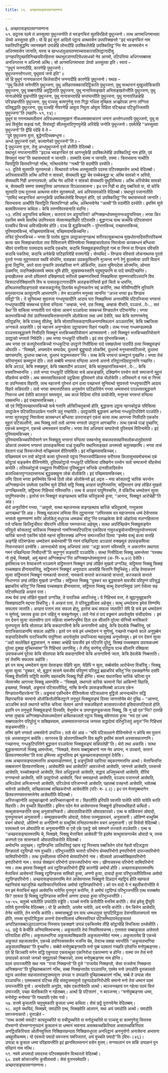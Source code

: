 ```yaml
---
title: ०६. अच्छरासङ्घातवग्गवण्णना

---
```

६. अच्छरासङ्घातवग्गवण्णना  
५१. छट्ठस्स पठमे तं अस्सुतवा पुथुज्जनोति तं भवङ्गचित्तं सुतविरहितो पुथुज्जनो। तत्थ आगमाधिगमाभावा ञेय्यो अस्सुतवा इति। यो हि इदं सुत्तं आदितो पट्ठाय अत्थवसेन उपपरिक्खन्तो ‘‘इदं भवङ्गचित्तं नाम पकतिपरिसुद्धम्पि जवनक्खणे उप्पन्नेहि लोभादीहि उपक्किलेसेहि उपक्किलिट्ठ’’न्ति नेव आगमवसेन न अधिगमवसेन जानाति, यस्स च खन्धधातुआयतनपच्चयाकारसतिपट्ठानादीसु उग्गहपरिपुच्छाविनिच्छयविरहितत्ता यथाभूतञाणपटिवेधसाधको नेव आगमो, पटिपत्तिया अधिगन्तब्बस्स अनधिगतत्ता न अधिगमो अत्थि। सो आगमाधिगमाभावा ञेय्यो अस्सुतवा इति। स्वायं –  
‘‘पुथूनं जननादीहि, कारणेहि पुथुज्जनो।  
पुथुज्जनन्तोगधत्ता, पुथुवायं जनो इति’’॥  
सो हि पुथूनं नानप्पकारानं किलेसादीनं जननादीहि कारणेहि पुथुज्जनो। यथाह –  
‘‘पुथु किलेसे जनेन्तीति पुथुज्जना, पुथु अविहतसक्कायदिट्ठिकाति पुथुज्जना, पुथु सत्थारानं मुखुल्लोकिकाति पुथुज्जना, पुथु सब्बगतीहि अवुट्ठिताति पुथुज्जना, पुथु नानाभिसङ्खारे अभिसङ्खरोन्तीति पुथुज्जना, पुथु नानाओघेहि वुय्हन्तीति पुथुज्जना, पुथु नानासन्तापेहि सन्तप्पन्तीति पुथुज्जना, पुथु नानापरिळाहेहि परिडय्हन्तीति पुथुज्जना, पुथु पञ्चसु कामगुणेसु रत्ता गिद्धा गधिता मुच्छिता अज्झोपन्ना लग्गा लग्गिता पलिबुद्धाति पुथुज्जना, पुथु पञ्चहि नीवरणेहि आवुता निवुता ओवुता पिहिता पटिच्छन्ना पटिकुज्जिताति पुथुज्जना’’ति (महानि॰ ५१, ९४)।  
पुथूनं वा गणनपथमतीतानं अरियधम्मपरम्मुखानं नीचधम्मसमाचारानं जनानं अन्तोगधत्तापि पुथुज्जनो, पुथु वा अयं विसुंयेव सङ्खं गतो, विसंसट्ठो सीलसुतादिगुणयुत्तेहि अरियेहि जनोति पुथुज्जनो। एवमेतेहि ‘‘अस्सुतवा पुथुज्जनो’’ति द्वीहि पदेहि ये ते –  
‘‘दुवे पुथुज्जना वुत्ता, बुद्धेनादिच्चबन्धुना।  
अन्धो पुथुज्जनो एको, कल्याणेको पुथुज्जनो’’ति॥ –  
द्वे पुथुज्जना वुत्ता, तेसु अन्धपुथुज्जनो वुत्तो होतीति वेदितब्बो।  
यथाभूतं नप्पजानातीति ‘‘इदञ्च भवङ्गचित्तं एवं आगन्तुकेहि उपक्किलेसेहि उपक्किलिट्ठं नाम होति, एवं विप्पमुत्तं नामा’’ति यथासभावतो न जानाति। तस्माति यस्मा न जानाति, तस्मा। चित्तभावना नत्थीति चित्तट्ठिति चित्तपरिग्गहो नत्थि, नत्थिभावेनेव ‘‘नत्थी’’ति वदामीति दस्सेति।  
५२. दुतिये सुतवाति सुतसम्पन्नो। वित्थारतो पनेत्थ अस्सुतवाति पदस्स पटिपक्खवसेन अत्थो वेदितब्बो। अरियसावकोति अत्थि अरियो न सावको, सेय्यथापि बुद्धा चेव पच्चेकबुद्धा च; अत्थि सावको न अरियो, सेय्यथापि गिही अनागतफलो; अत्थि नेव अरियो न सावको सेय्यथापि पुथुतित्थिया। अत्थि अरियोचेव सावको च, सेय्यथापि समणा सक्यपुत्तिया आगतफला विञ्ञातसासना। इध पन गिही वा होतु पब्बजितो वा, यो कोचि सुतवाति एत्थ वुत्तस्स अत्थस्स वसेन सुतसम्पन्नो, अयं अरियसावकोति वेदितब्बो। यथाभूतं पजानातीति ‘‘एवमिदं भवङ्गचित्तं आगन्तुकेहि उपक्किलेसेहि विप्पमुत्तं होति, एवं उपक्किलिट्ठ’’न्ति यथासभावतो जानाति। चित्तभावना अत्थीति चित्तट्ठिति चित्तपरिग्गहो अत्थि, अत्थिभावेनेव ‘‘अत्थी’’ति वदामीति दस्सेति। इमस्मिं सुत्ते बलवविपस्सना कथिता। केचि तरुणविपस्सनाति वदन्ति।  
५३. ततियं अट्ठुप्पत्तियं कथितम्। कतरायं पन अट्ठुप्पत्तियं? अग्गिक्खन्धोपमसुत्तन्तअट्ठुप्पत्तियम्। भगवा किर एकस्मिं समये सावत्थिं उपनिस्साय जेतवनमहाविहारे पटिवसति। बुद्धानञ्च यत्थ कत्थचि पटिवसन्तानं पञ्चविधं किच्चं अविजहितमेव होति। पञ्च हि बुद्धकिच्चानि – पुरेभत्तकिच्चं, पच्छाभत्तकिच्चं, पुरिमयामकिच्चं, मज्झिमयामकिच्चं, पच्छिमयामकिच्चन्ति।  
तत्रिदं पुरेभत्तकिच्चं – भगवा हि पातोव वुट्ठाय उपट्ठाकानुग्गहत्थं सरीरफासुकत्थञ्च मुखधोवनादिसरीरपरिकम्मं कत्वा याव भिक्खाचारवेला ताव विवित्तासने वीतिनामेत्वा भिक्खाचारवेलाय निवासेत्वा कायबन्धनं बन्धित्वा चीवरं पारुपित्वा पत्तमादाय कदाचि एककोव, कदाचि भिक्खुसङ्घपरिवुतो गामं वा निगमं वा पिण्डाय पविसति कदाचि पकतिया, कदाचि अनेकेहि पाटिहारियेहि वत्तमानेहि। सेय्यथिदं – पिण्डाय पविसतो लोकनाथस्स पुरतो पुरतो गन्त्वा मुदुगतवाता पथविं सोधेन्ति, वलाहका उदकफुसितानि मुञ्चन्ता मग्गे रेणुं वूपसमेत्वा उपरि वितानं हुत्वा तिट्ठन्ति, अपरे वाता पुप्फानि उपसंहरित्वा मग्गे ओकिरन्ति, उन्नता भूमिप्पदेसा ओनमन्ति, ओनता उन्नमन्ति, पादनिक्खेपसमये समाव भूमि होति, सुखसम्फस्सानि पदुमपुप्फानि वा पादे सम्पटिच्छन्ति। इन्दखीलस्स अन्तो ठपितमत्ते दक्खिणपादे सरीरतो छब्बण्णरस्मियो निक्खमित्वा सुवण्णरसपिञ्जरानि विय चित्रपटपरिक्खित्तानि विय च पासादकूटागारादीनि अलङ्करोन्तियो इतो चितो च धावन्ति, हत्थिअस्सविहङ्गादयो सकसकट्ठानेसु ठितायेव मधुरेनाकारेन सद्दं करोन्ति, तथा भेरिवीणादीनि तूरियानि मनुस्सानञ्च कायूपगानि आभरणानि। तेन सञ्ञाणेन मनुस्सा जानन्ति ‘‘अज्ज भगवा इध पिण्डाय पविट्ठो’’ति। ते सुनिवत्था सुपारुता गन्धपुप्फादीनि आदाय घरा निक्खमित्वा अन्तरवीथिं पटिपज्जित्वा भगवन्तं गन्धपुप्फादीहि सक्कच्चं पूजेत्वा वन्दित्वा ‘‘अम्हाकं, भन्ते, दस भिक्खू, अम्हाकं वीसति, पञ्ञासं…पे॰… सतं देथा’’ति याचित्वा भगवतोपि पत्तं गहेत्वा आसनं पञ्ञापेत्वा सक्कच्चं पिण्डपातेन पटिमानेन्ति। भगवा कतभत्तकिच्चो तेसं उपनिस्सयचित्तसन्तानानि ओलोकेत्वा तथा धम्मं देसेति, यथा केचि सरणगमनेसु पतिट्ठहन्ति, केचि पञ्चसु सीलेसु, केचि सोतापत्तिसकदागामिअनागामिफलानं अञ्ञतरस्मिं, केचि पब्बजित्वा अग्गफले अरहत्तेति। एवं महाजनं अनुग्गहेत्वा उट्ठायासना विहारं गच्छति। तत्थ गन्त्वा गन्धमण्डलमाळे पञ्ञत्तवरबुद्धासने निसीदति भिक्खूनं भत्तकिच्चपरियोसानं आगमयमानो। ततो भिक्खूनं भत्तकिच्चपरियोसाने उपट्ठाको भगवतो निवेदेति। अथ भगवा गन्धकुटिं पविसति। इदं ताव पुरेभत्तकिच्चम्।  
अथ भगवा एवं कतपुरेभत्तकिच्चो गन्धकुटिया उपट्ठाने निसीदित्वा पादे पक्खालेत्वा पादपीठे ठत्वा भिक्खुसङ्घं ओवदति – ‘‘भिक्खवे, अप्पमादेन सम्पादेथ, दुल्लभो बुद्धुप्पादो लोकस्मिं, दुल्लभो मनुस्सत्तपटिलाभो, दुल्लभा खणसम्पत्ति, दुल्लभा पब्बज्जा, दुल्लभं सद्धम्मस्सवन’’न्ति। तत्थ केचि भगवन्तं कम्मट्ठानं पुच्छन्ति। भगवा तेसं चरियानुरूपं कम्मट्ठानं देति। ततो सब्बेपि भगवन्तं वन्दित्वा अत्तनो अत्तनो रत्तिट्ठानदिवाट्ठानानि गच्छन्ति। केचि अरञ्ञं, केचि रुक्खमूलं, केचि पब्बतादीनं अञ्ञतरं, केचि चातुमहाराजिकभवनं…पे॰… केचि वसवत्तिभवनन्ति । ततो भगवा गन्धकुटिं पविसित्वा सचे आकङ्खति, दक्खिणेन पस्सेन सतो सम्पजानो मुहुत्तं सीहसेय्यं कप्पेति। अथ समस्सासितकायो उट्ठहित्वा दुतियभागे लोकं वोलोकेति। ततियभागे यं गामं वा निगमं वा उपनिस्साय विहरति, तत्थ महाजनो पुरेभत्तं दानं दत्वा पच्छाभत्तं सुनिवत्थो सुपारुतो गन्धपुप्फादीनि आदाय विहारे सन्निपतति। ततो भगवा सम्पत्तपरिसाय अनुरूपेन पाटिहारियेन गन्त्वा धम्मसभायं पञ्ञत्तवरबुद्धासने निसज्ज धम्मं देसेति कालयुत्तं समययुत्तं, अथ कालं विदित्वा परिसं उय्योजेति, मनुस्सा भगवन्तं वन्दित्वा पक्कमन्ति। इदं पच्छाभत्तकिच्चम्।  
सो एवं निट्ठितपच्छाभत्तकिच्चो सचे गत्तानि ओसिञ्चितुकामो होति, बुद्धासना उट्ठाय न्हानकोट्ठकं पविसित्वा उपट्ठाकेन पटियादितउदकेन गत्तानि उतुं गण्हापेति। उपट्ठाकोपि बुद्धासनं आनेत्वा गन्धकुटिपरिवेणे पञ्ञपेति। भगवा सुरत्तदुपट्टं निवासेत्वा कायबन्धनं बन्धित्वा उत्तरासङ्गं एकंसं कत्वा तत्थ आगन्त्वा निसीदति एककोव मुहुत्तं पटिसल्लीनो, अथ भिक्खू ततो ततो आगम्म भगवतो उपट्ठानं आगच्छन्ति। तत्थ एकच्चे पञ्हं पुच्छन्ति, एकच्चे कम्मट्ठानं, एकच्चे धम्मस्सवनं याचन्ति। भगवा तेसं अधिप्पायं सम्पादेन्तो पुरिमयामं वितिनामेति। इदं पुरिमयामकिच्चम्।  
पुरिमयामकिच्चपरियोसाने पन भिक्खूसु भगवन्तं वन्दित्वा पक्कन्तेसु सकलदससहस्सिलोकधातुदेवतायो ओकासं लभमाना भगवन्तं उपसङ्कमित्वा पञ्हं पुच्छन्ति यथाभिसङ्खतं अन्तमसो चतुरक्खरम्पि। भगवा तासं देवतानं पञ्हं विस्सज्जेन्तो मज्झिमयामं वीतिनामेति। इदं मज्झिमयामकिच्चम्।  
पच्छिमयामं पन तयो कोट्ठासे कत्वा पुरेभत्ततो पट्ठाय निसज्जापीळितस्स सरीरस्स किलासुभावमोचनत्थं एकं कोट्ठासं चङ्कमेन वीतिनामेति, दुतियकोट्ठासे गन्धकुटिं पविसित्वा दक्खिणेन पस्सेन सतो सम्पजानो सीहसेय्यं कप्पेति। ततियकोट्ठासे पच्चुट्ठाय निसीदित्वा पुरिमबुद्धानं सन्तिके दानसीलादिवसेन कताधिकारपुग्गलदस्सनत्थं बुद्धचक्खुना लोकं वोलोकेति। इदं पच्छिमयामकिच्चम्।  
तम्पि दिवसं भगवा इमस्मिंयेव किच्चे ठितो लोकं ओलोकेन्तो इदं अद्दस – मया कोसलरट्ठे चारिकं चरन्तेन अग्गिक्खन्धेन उपमेत्वा एकस्मिं सुत्ते देसिते सट्ठि भिक्खू अरहत्तं पापुणिस्सन्ति, सट्ठिमत्तानं उण्हं लोहितं मुखतो उग्गच्छिस्सति, सट्ठिमत्ता गिहिभावं गमिस्सन्ति। तत्थ ये अरहत्तं पापुणिस्सन्ति, ते यंकिञ्चि धम्मदेसनं सुत्वा पापुणिस्सन्तेव। इतरेसं पन भिक्खूनं सङ्गहत्थाय चारिकं चरितुकामो हुत्वा, ‘‘आनन्द, भिक्खूनं आरोचेही’’ति आह।  
थेरो अनुपरिवेणं गन्त्वा, ‘‘आवुसो, सत्था महाजनस्स सङ्गहत्थाय चारिकं चरितुकामो, गन्तुकामा आगच्छथा’’ति आह। भिक्खू महालाभं लभित्वा विय तुट्ठमानसा ‘‘लभिस्साम वत महाजनस्स धम्मं देसेन्तस्स भगवतो सुवण्णवण्णं सरीरं ओलोकेतुं मधुरञ्च धम्मकथं सोतु’’न्ति परुळ्हकेसा केसे ओहारेत्वा मलग्गहितपत्ता पत्ते पचित्वा किलिट्ठचीवरा चीवरानि धोवित्वा गमनसज्जा अहेसुम्। सत्था अपरिच्छिन्नेन भिक्खुसङ्घेन परिवुतो कोसलरट्ठं चारिकाय निक्खन्तो गामनिगमपटिपाटिया एकदिवसं गावुतअड्ढयोजनतिगावुतयोजनपरमं चारिकं चरन्तो एकस्मिं पदेसे महन्तं सुसिररुक्खं अग्गिना सम्पज्जलितं दिस्वा ‘‘इममेव वत्थुं कत्वा सत्तहि अङ्गेहि पटिमण्डेत्वा धम्मदेसनं कथेस्सामी’’ति गमनं पच्छिन्दित्वा अञ्ञतरं रुक्खमूलं उपसङ्कमित्वा निसज्जाकारं दस्सेसि। आनन्दत्थेरो सत्थु अधिप्पायं ञत्वा ‘‘अद्धा कारणं भविस्सति, न अकारणेन तथागता गमनं पच्छिन्दित्वा निसीदन्ती’’ति चतुग्गुणं सङ्घाटिं पञ्ञापेसि। सत्था निसीदित्वा भिक्खू आमन्तेत्वा ‘‘पस्सथ नो तुम्हे, भिक्खवे, अमुं महन्तं अग्गिक्खन्ध’’न्ति अग्गिक्खन्धोपमसुत्तन्तं (अ॰ नि॰ ७.७२) देसेति।  
इमस्मिञ्च पन वेय्याकरणे भञ्ञमाने सट्ठिमत्तानं भिक्खूनं उण्हं लोहितं मुखतो उग्गञ्छि, सट्ठिमत्ता भिक्खू सिक्खं पच्चक्खाय हीनायावत्तिंसु, सट्ठिमत्तानं भिक्खूनं अनुपादाय आसवेहि चित्तानि विमुच्चिंसु। तञ्हि वेय्याकरणं सुत्वा सट्ठिमत्तानं भिक्खूनं नामकायो सन्तत्तो, नामकाये सन्तत्ते करजकायो सन्तत्तो, करजकाये सन्तत्ते निधानगतं उण्हं लोहितं मुखतो उग्गञ्छि। सट्ठिमत्ता भिक्खू ‘‘दुक्करं वत बुद्धसासने यावजीवं परिपुण्णं परिसुद्धं ब्रह्मचरियं चरितु’’न्ति सिक्खं पच्चक्खाय हीनायावत्ता, सट्ठिमत्ता भिक्खू सत्थु देसनाभिमुखं ञाणं पेसेत्वा सह पटिसम्भिदाहि अरहत्तं पत्ता।  
तत्थ येसं उण्हं लोहितं मुखतो उग्गञ्छि, ते पाराजिकं आपज्जिंसु। ये गिहिभावं पत्ता, ते खुद्दानुखुद्दकानि सिक्खापदानि मद्दन्ता विचरिंसु। ये अरहत्तं पत्ता, ते परिसुद्धसीलाव अहेसुम्। सत्थु धम्मदेसना इमेसं तिण्णम्पि सफलाव जाताति। अरहत्तं पत्तानं ताव सफला होतु, इतरेसं कथं सफला जाताति? तेपि हि सचे इमं धम्मदेसनं न सुणेय्युं, पमत्ताव हुत्वा ठानं जहितुं न सक्कुणेय्युम्। ततो नेसं तं पापं वड्ढमानं अपायेसुयेव संसीदापेय्य । इमं पन देसनं सुत्वा जातसंवेगा ठानं जहित्वा सामणेरभूमियं ठिता दस सीलानि पूरेत्वा योनिसो मनसिकारे युत्तप्पयुत्ता केचि सोतापन्ना केचि सकदागामिनो केचि अनागामिनो अहेसुं, केचि देवलोके निब्बत्तिंसु, एवं पाराजिकापन्नानम्पि सफला अहोसि। इतरे पन सचे इमं धम्मदेसनं न सुणेय्युं, गच्छन्ते गच्छन्ते काले अनुपुब्बेन सङ्घादिसेसम्पि पाराजिकम्पि पापुणित्वा अपायेसुयेव उप्पज्जित्वा महादुक्खं अनुभवेय्युम्। इमं पन देसनं सुत्वा ‘‘अहो सल्लेखितं बुद्धसासनं, न सक्का अम्हेहि यावजीवं इमं पटिपत्तिं पूरेतुं, सिक्खं पच्चक्खाय उपासकधम्मं पूरेत्वा दुक्खा मुच्चिस्सामा’’ति गिहिभावं उपगमिंसु। ते तीसु सरणेसु पतिट्ठाय पञ्च सीलानि रक्खित्वा उपासकधम्मं पूरेत्वा केचि सोतापन्ना केचि सकदागामिनो केचि अनागामिनो जाता, केचि देवलोके निब्बत्ताति। एवं तेसम्पि सफलाव अहोसि।  
इमं पन सत्थु धम्मदेसनं सुत्वा देवसङ्घा येहिपि सुता, येहिपि न सुता, सब्बेसंयेव आरोचेन्ता विचरिंसु। भिक्खू सुत्वा सुत्वा ‘‘दुक्करं, भो, बुद्धानं सासने यावजीवं परिपुण्णं परिसुद्धं ब्रह्मचरियं चरितु’’न्ति एकक्खणेनेव दसपि भिक्खू वीसतिपि सट्ठिपि सतम्पि सहस्सम्पि भिक्खू गिही होन्ति। सत्था यथारुचिया चारिकं चरित्वा पुन जेतवनमेव आगन्त्वा भिक्खू आमन्तेसि – ‘‘भिक्खवे, तथागतो चारिकं चरमानो चिरं आकिण्णो विहासि, इच्छामहं, भिक्खवे, अड्ढमासं पटिसल्लीयितुं, नाम्हि केनचि उपसङ्कमितब्बो अञ्ञत्र एकेन पिण्डपातनीहारकेना’’ति। अड्ढमासं एकीभावेन वीतिनामेत्वा पटिसल्लाना वुट्ठितो आनन्दत्थेरेन सद्धिं विहारचारिकं चरमानो ओलोकितोलोकितट्ठाने तनुभूतं भिक्खुसङ्घं दिस्वा जानन्तोयेव थेरं पुच्छि – ‘‘आनन्द, अञ्ञस्मिं काले तथागते चारिकं चरित्वा जेतवनं आगते सकलविहारो कासावपज्जोतो इसिवातप्पटिवातो होति, इदानि पन तनुभूतो भिक्खुसङ्घो दिस्सति, येभुय्येन च उप्पण्डुपण्डुकजाता भिक्खू, किं नु खो एत’’न्ति? एतरहि भगवा तुम्हाकं अग्गिक्खन्धोपमधम्मदेसनं कथितकालतो पट्ठाय भिक्खू संवेगप्पत्ता हुत्वा ‘‘मयं एतं धम्मं सब्बप्पकारेन परिपूरेतुं न सक्खिस्साम, असम्मावत्तन्तानञ्च जनस्स सद्धादेय्यं परिभुञ्जितुं अयुत्त’’न्ति गिहिभावं सङ्कमन्तीति।  
तस्मिं खणे भगवतो धम्मसंवेगो उप्पज्जि। ततो थेरं आह – ‘‘मयि पटिसल्लाने वीतिनामेन्ते न कोचि मम पुत्तानं एकं अस्सासट्ठानं कथेसि। सागरस्स हि ओतरणतित्थानि विय बहूनि इमस्मिं सासने अस्सासकारणानि। गच्छानन्द, गन्धकुटिपरिवेणे बुद्धासनं पञ्ञापेत्वा भिक्खुसङ्घं सन्निपातेही’’ति। थेरो तथा अकासि। सत्था बुद्धासनवरगतो भिक्खू आमन्तेत्वा, ‘‘भिक्खवे, मेत्ताय सब्बपुब्बभागो नाम नेव अप्पना, न उपचारो, सत्तानं हितफरणमत्तमेवा’’ति वत्वा इमिस्सा अट्ठुप्पत्तिया इमं चूळच्छरासङ्घातसुत्तं देसेसि।  
तत्थ अच्छरासङ्घातमत्तन्ति अच्छरापहरणमत्तं, द्वे अङ्गुलियो पहरित्वा सद्दकरणमत्तन्ति अत्थो। मेत्ताचित्तन्ति सब्बसत्तानं हितफरणचित्तम्। आसेवतीति कथं आसेवति? आवज्जेन्तो आसेवति, जानन्तो आसेवति, पस्सन्तो आसेवति, पच्चवेक्खन्तो आसेवति, चित्तं अधिट्ठहन्तो आसेवति, सद्धाय अधिमुच्चन्तो आसेवति, वीरियं पग्गण्हन्तो आसेवति, सतिं उपट्ठापेन्तो आसेवति, चित्तं समादहन्तो आसेवति, पञ्ञाय पजानन्तो आसेवति, अभिञ्ञेय्यं अभिजानन्तो आसेवति, परिञ्ञेय्यं परिजानन्तो आसेवति, पहातब्बं पजहन्तो आसेवति, भावेतब्बं भावेन्तो आसेवति, सच्छिकातब्बं सच्छिकरोन्तो आसेवतीति (पटि॰ म॰ २.२)। इध पन मेत्तापुब्बभागेन हितफरणप्पवत्तनमत्तेनेव आसेवतीति वेदितब्बो।  
अरित्तज्झानोति अतुच्छज्झानो अपरिच्चत्तज्झानो वा। विहरतीति इरियति पवत्तति पालेति यपेति यापेति चरति विहरति। तेन वुच्चति विहरतीति। इमिना पदेन मेत्तं आसेवन्तस्स भिक्खुनो इरियापथविहारो कथितो। सत्थुसासनकरोति सत्थु अनुसासनिकरो। ओवादपतिकरोति ओवादकारको। एत्थ च सकिंवचनं ओवादो, पुनप्पुनवचनं अनुसासनी। सम्मुखावचनम्पि ओवादो, पेसेत्वा परम्मुखावचनं, अनुसासनी। ओतिण्णे वत्थुस्मिं वचनं ओवादो, ओतिण्णे वा अनोतिण्णे वा वत्थुस्मिं तन्तिठपनवसेन वचनं अनुसासनी। एवं विसेसो वेदितब्बो। परमत्थतो पन ओवादोति वा अनुसासनीति वा एसे एके एकट्ठे समे समभागे तज्जाते तञ्ञेवाति। एत्थ च ‘‘अच्छरासङ्घातमत्तम्पि चे, भिक्खवे, भिक्खु मेत्ताचित्तं आसेवती’’ति इदमेव सत्थुसासनञ्चेव ओवादो च, तस्स करणतो एस सासनकरो ओवादपतिकरोति वेदितब्बो।  
अमोघन्ति अतुच्छम्। रट्ठपिण्डन्ति ञातिपरिवट्टं पहाय रट्ठं निस्साय पब्बजितेन परेसं गेहतो पटिलद्धत्ता पिण्डपातो रट्ठपिण्डो नाम वुच्चति। परिभुञ्जतीति चत्तारो परिभोगा थेय्यपरिभोगो इणपरिभोगो दायज्जपरिभोगो सामिपरिभोगोति। तत्थ दुस्सीलस्स परिभोगो थेय्यपरिभोगो नाम। सीलवतो अपच्चवेक्खितपरिभोगो इणपरिभोगो नाम। सत्तन्नं सेक्खानं परिभोगो दायज्जपरिभोगा नाम। खीणासवस्स परिभोगो सामिपरिभोगो नाम। तत्थ इमस्स भिक्खुनो अयं रट्ठपिण्डपरिभोगो द्वीहि कारणेहि अमोघो होति। अच्छरासङ्घातमत्तम्पि मेत्ताचित्तं आसेवन्तो भिक्खु रट्ठपिण्डस्स सामिको हुत्वा, अणणो हुत्वा, दायादो हुत्वा परिभुञ्जतीतिपिस्स अमोघो रट्ठपिण्डपरिभोगो। अच्छरासङ्घातमत्तम्पि मेत्तं आसेवन्तस्स भिक्खुनो दिन्नदानं महट्ठियं होति महप्फलं महानिसंसं महाजुतिकं महाविप्फारन्तिपिस्स अमोघो रट्ठपिण्डपरिभोगो। को पन वादो ये नं बहुलीकरोन्तीति ये पन इमं मेत्ताचित्तं बहुलं आसेवन्ति भावेन्ति पुनप्पुनं करोन्ति, ते अमोघं रट्ठपिण्डं परिभुञ्जन्तीति एत्थ वत्तब्बमेव किं? एवरूपा हि भिक्खू रट्ठपिण्डस्स सामिनो अणणा दायादा हुत्वा परिभुञ्जन्तीति।  
५४-५५. चतुत्थे भावेतीति उप्पादेति वड्ढेति। पञ्चमे मनसि करोतीति मनस्मिं करोति। सेसं इमेसु द्वीसुपि ततिये वुत्तनयेनेव वेदितब्बम्। यो हि आसेवति, अयमेव भावेति, अयं मनसि करोति। येन चित्तेन आसेवति, तेनेव भावेति, तेन मनसि करोति। सम्मासम्बुद्धो पन याय धम्मधातुया सुप्पटिविद्धत्ता देसनाविलासप्पत्तो नाम होति, तस्सा सुप्पटिविद्धत्ता अत्तनो देसनाविलासं धम्मिस्सरियतं पटिसम्भिदापभेदकुसलतं अप्पटिहतसब्बञ्ञुतञ्ञाणञ्च निस्साय एकक्खणे उप्पन्नं एकचित्तमेव तीहि कोट्ठासेहि विभजित्वा दस्सेसीति।  
५६. छट्ठे ये केचीति अनियामितवचनम्। अकुसलाति तेसं नियामितवचनम्। एत्तावता सब्बाकुसला असेसतो परियादिन्ना होन्ति। अकुसलभागिया अकुसलपक्खिकाति अकुसलानमेवेतं नामम्। अकुसलायेव हि एकच्चे अकुसलं सहजातवसेन, एकच्चे उपनिस्सयवसेन भजन्ति चेव, तेसञ्च पक्खा भवन्तीति ‘‘अकुसलभागिया अकुसलपक्खिका’’ति वुच्चन्ति। सब्बेते मनोपुब्बङ्गमाति मनो पुब्बं पठमतरं गच्छति एतेसन्ति मनोपुब्बङ्गमा। एते हि किञ्चापि मनेन सद्धिं एकुप्पादा एकवत्थुका एकनिरोधा एकारम्मणा च होन्ति। यस्मा पन तेसं मनो उप्पादको कारको जनको समुट्ठापको निब्बत्तको, तस्मा मनोपुब्बङ्गमा नाम होन्ति।  
पठमं उप्पज्जतीति यथा नाम ‘‘राजा निक्खन्तो’’ति वुत्ते ‘‘राजायेव निक्खन्तो, सेसा राजसेना निक्खन्ता अनिक्खन्ता’’ति पुच्छितब्बकारणं नत्थि, सब्बा निक्खन्तातेव पञ्ञायन्ति, एवमेव मनो उप्पन्नोति वुत्तकालतो पट्ठाय अवसेसा सहजातसंसट्ठसम्पयुत्ता उप्पन्ना न उप्पन्नाति पुच्छितब्बकारणं नत्थि, सब्बे ते उप्पन्ना त्वेव पञ्ञायन्ति। एतमत्थवसं पटिच्च तेहि संसट्ठसम्पयुत्तो एकुप्पादेकनिरोधोपि समानो मनो तेसं धम्मानं पठमं उप्पज्जतीति वुत्तो। अन्वदेवाति अनुदेव, सहेव एकतोयेवाति अत्थो। ब्यञ्जनच्छायं पन गहेत्वा पठमं चित्तं उप्पज्जति, पच्छा चेतसिकाति न गहेतब्बम्। अत्थो हि पटिसरणं , न ब्यञ्जनम्। ‘‘मनोपुब्बङ्गमा धम्मा, मनोसेट्ठा मनोमया’’ति गाथायपि एसेव नयो।  
५७. सत्तमे कुसलाति चतुभूमकापि कुसला धम्मा कथिता। सेसं छट्ठे वुत्तनयेनेव वेदितब्बम्।  
५८. अट्ठमे यथयिदं, भिक्खवे, पमादोति एत्थ, भिक्खवेति आलपनं, यथा अयं पमादोति अत्थो। पमादोति पमज्जनाकारो। वुत्तञ्हेतं –  
‘‘तत्थ कतमो पमादो? कायदुच्चरिते वा वचीदुच्चरिते वा मनोदुच्चरिते वा पञ्चसु वा कामगुणेसु चित्तस्स वोस्सग्गो वोस्सग्गानुप्पदानं कुसलानं वा धम्मानं भावनाय असक्कच्चकिरियता असातच्चकिरियता अनट्ठितकिरियता ओलीनवुत्तिता निक्खित्तछन्दता निक्खित्तधुरता अनधिट्ठानं अननुयोगो अनासेवना अभावना अबहुलीकम्मम्। यो एवरूपो पमादो पमज्जना पमज्जितत्तं, अयं वुच्चति पमादो’’ति (विभ॰ ८४६)।  
उप्पन्ना च कुसला धम्मा परिहायन्तीति इदं झानविपस्सनानं वसेन वुत्तम्। मग्गफलानं पन सकिं उप्पन्नानं पुन परिहानं नाम नत्थि।  
५९. नवमे अप्पमादो पमादस्स पटिपक्खवसेन वित्थारतो वेदितब्बो।  
६०. दसमे कोसज्जन्ति कुसीतभावो। सेसं वुत्तनयमेवाति।  
अच्छरासङ्घातवग्गवण्णना।  